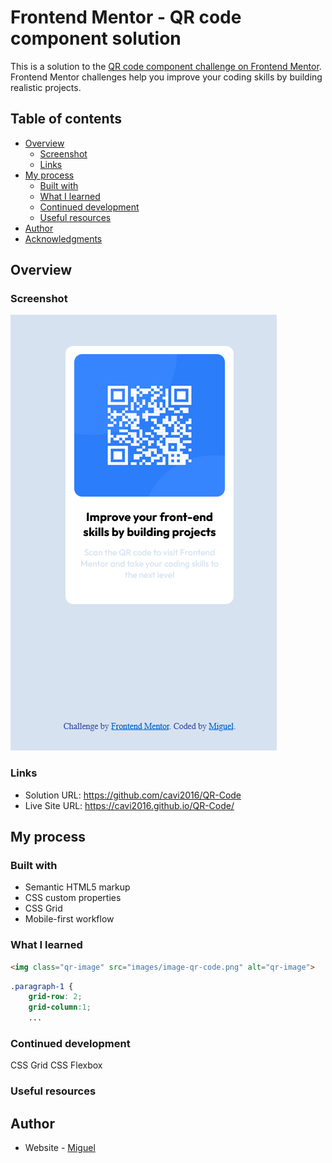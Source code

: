 # Frontend Mentor - QR code component solution

This is a solution to the [QR code component challenge on Frontend Mentor](https://www.frontendmentor.io/challenges/qr-code-component-iux_sIO_H). Frontend Mentor challenges help you improve your coding skills by building realistic projects. 

## Table of contents

- [Overview](#overview)
  - [Screenshot](#screenshot)
  - [Links](#links)
- [My process](#my-process)
  - [Built with](#built-with)
  - [What I learned](#what-i-learned)
  - [Continued development](#continued-development)
  - [Useful resources](#useful-resources)
- [Author](#author)
- [Acknowledgments](#acknowledgments)

## Overview

### Screenshot

![](screenshot.png)

### Links

- Solution URL: https://github.com/cavi2016/QR-Code
- Live Site URL: https://cavi2016.github.io/QR-Code/

## My process

### Built with

- Semantic HTML5 markup
- CSS custom properties
- CSS Grid
- Mobile-first workflow

### What I learned

```html
<img class="qr-image" src="images/image-qr-code.png" alt="qr-image">
```
```css
.paragraph-1 {
    grid-row: 2;
    grid-column:1;
    ...
```

### Continued development

CSS Grid
CSS Flexbox

### Useful resources

## Author

- Website - [Miguel](https://cavi2016.github.io/MySite/)
